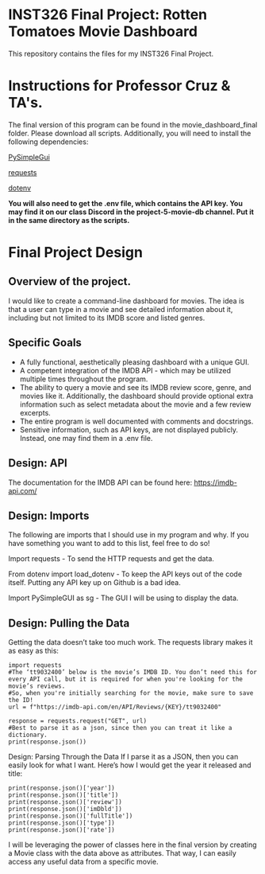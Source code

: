 # INST326 Final Project: Rotten Tomatoes Movie Dashboard
This repository contains the files for my INST326 Final Project. 

# Instructions for Professor Cruz & TA's.
The final version of this program can be found in the movie_dashboard_final folder. Please download all scripts.
Additionally, you will need to install the following dependencies:

[PySimpleGui](https://pysimplegui.readthedocs.io/en/latest/)

[requests](https://docs.python-requests.org/en/latest/user/install/)

[dotenv](https://pypi.org/project/python-dotenv/)

**You will also need to get the .env file, which contains the API key. You may find it on our class Discord in the project-5-movie-db channel. Put it in the same directory as the scripts.**

# Final Project Design
## Overview of the project.
I would like to create a command-line dashboard for movies. The idea is that a user can type in a movie and see detailed information about it, including but not limited to its IMDB score and listed genres. 
## Specific Goals
* A fully functional, aesthetically pleasing dashboard with a unique GUI.
* A competent integration of the IMDB API - which may be utilized multiple times throughout the program.
* The ability to query a movie and see its IMDB review score, genre, and movies like it. Additionally, the dashboard should provide optional extra information such as select metadata about the movie and a few review excerpts. 
* The entire program is well documented with comments and docstrings. 
* Sensitive information, such as API keys, are not displayed publicly. Instead, one may find them in a .env file.

## Design: API
The documentation for the IMDB API can be found here: https://imdb-api.com/

## Design: Imports
The following are imports that I should use in my program and why.
If you have something you want to add to this list, feel free to do so!

Import requests - To send the HTTP requests and get the data.

From dotenv import load_dotenv - To keep the API keys out of the code itself. Putting any API key up on Github is a bad idea.

Import PySimpleGUI as sg - The GUI I will be using to display the data.

## Design: Pulling the Data
Getting the data doesn’t take too much work. The requests library makes it as easy as this:
```
import requests
#The ‘tt9032400’ below is the movie’s IMDB ID. You don’t need this for every API call, but it is required for when you're looking for the movie’s reviews.
#So, when you're initially searching for the movie, make sure to save the ID!
url = f"https://imdb-api.com/en/API/Reviews/{KEY}/tt9032400" 
 
response = requests.request("GET", url)
#Best to parse it as a json, since then you can treat it like a dictionary.
print(response.json())
```


Design: Parsing Through the Data
If I parse it as a JSON, then you can easily look for what I want. Here’s how I would get the year it released and title:
```
print(response.json()['year'])
print(response.json()['title'])
print(response.json()['review'])
print(response.json()['imDbld'])
print(response.json()['fullTitle'])
print(response.json()['type'])
print(response.json()['rate'])
```
I will be leveraging the power of classes here in the final version by creating a Movie class with the data above as attributes. That way, I can easily access any useful data from a specific movie.

